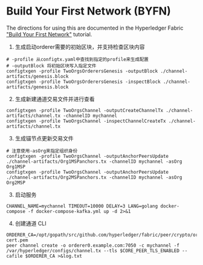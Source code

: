 # Build Your First Network (BYFN)

The directions for using this are documented in the Hyperledger Fabric ["Build Your First Network"](http://hyperledger-fabric.readthedocs.io/en/latest/build_network.html) tutorial.

1. 生成启动orderer需要的初始区块，并支持检查区块内容
```
# -profile 从configtx.yaml中查找到指定的profile来生成配置
# -outputBlock 将初始区块写入指定文件
configtxgen -profile TwoOrgsOrderersGenesis -outputBlock ./channel-artifacts/genesis.block
configtxgen -profile TwoOrgsOrderersGenesis -inspectBlock ./channel-artifacts/genesis.block
```

2. 生成新建通道交易文件并进行查看
```
configtxgen -profile TwoOrgsChannel -outputCreateChannelTx ./channel-artifacts/channel.tx -channelID mychannel
configtxgen -profile TwoOrgsChannel -inspectChannelCreateTx ./channel-artifacts/channel.tx

```
3. 生成锚节点更新交易文件
```
# 注意使用-asOrg来指定组织身份
configtxgen -profile TwoOrgsChannel -outputAnchorPeersUpdate ./channel-artifacts/Org1MSPanchors.tx -channelID mychannel -asOrg Org1MSP
configtxgen -profile TwoOrgsChannel -outputAnchorPeersUpdate ./channel-artifacts/Org2MSPanchors.tx -channelID mychannel -asOrg Org2MSP
```

3. 启动服务
```
CHANNEL_NAME=mychannel TIMEOUT=10000 DELAY=3 LANG=golang docker-compose -f docker-compose-kafka.yml up -d 2>&1
```

4. 创建通道 CLI
```
ORDERER_CA=/opt/gopath/src/github.com/hyperledger/fabric/peer/crypto/ordererOrganizations/example.com/orderers/orderer0.example.com/msp/tlscacerts/tlsca.example.com-cert.pem
peer channel create -o orderer0.example.com:7050 -c mychannel -f /var/hyperledger/configs/channel.tx --tls $CORE_PEER_TLS_ENABLED --cafile $ORDERER_CA >&log.txt
```
